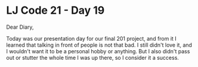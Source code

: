 # LJ Code 21 - Day 19

Dear Diary,

Today was our presentation day for our final 201 project, and from it I learned that talking in front of people is not that bad. I still didn't love it, and I wouldn't want it to be a personal hobby or anything. But I also didn't pass out or stutter the whole time I was up there, so I consider it a success.
